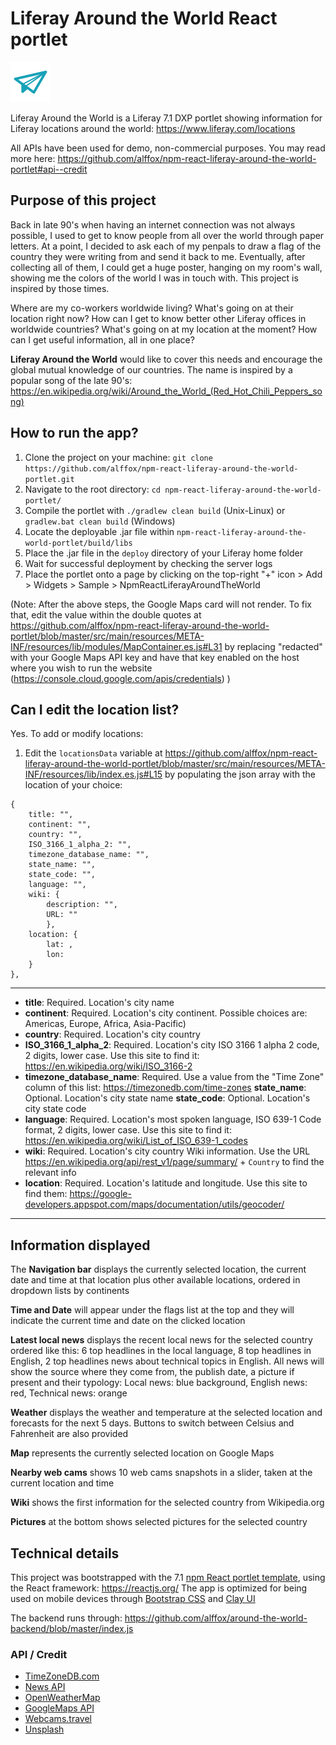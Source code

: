 # Liferay Around the World React portlet

![A paper airplane](https://github.com/alffox/npm-react-liferay-around-the-world-portlet/blob/master/src/main/resources/META-INF/resources/images/logo.svg)

Liferay Around the World is a Liferay 7.1 DXP portlet showing information for Liferay locations around the world: https://www.liferay.com/locations

All APIs have been used for demo, non-commercial purposes. You may read more here: https://github.com/alffox/npm-react-liferay-around-the-world-portlet#api--credit

## Purpose of this project

Back in late 90's when having an internet connection was not always possible, I used to get to know people from all over the world through paper letters. At a point, I decided to ask each of my penpals to draw a flag of the country they were writing from and send it back to me. Eventually, after collecting all of them, I could get a huge poster, hanging on my room's wall, showing me the colors of the world I was in touch with. This project is inspired by those times.

Where are my co-workers worldwide living? What's going on at their location right now? How can I get to know better other Liferay offices in worldwide countries? What's going on at my location at the moment? How can I get useful information, all in one place?

**Liferay Around the World** would like to cover this needs and encourage the global mutual knowledge of our countries. The name is inspired by a popular song of the late 90's: https://en.wikipedia.org/wiki/Around_the_World_(Red_Hot_Chili_Peppers_song)

## How to run the app?

1. Clone the project on your machine: `git clone https://github.com/alffox/npm-react-liferay-around-the-world-portlet.git`
2. Navigate to the root directory: `cd npm-react-liferay-around-the-world-portlet/`
3. Compile the portlet with `./gradlew clean build` (Unix-Linux) or `gradlew.bat clean build` (Windows)
4. Locate the deployable .jar file within `npm-react-liferay-around-the-world-portlet/build/libs`
5. Place the .jar file in the `deploy` directory of your Liferay home folder
6. Wait for successful deployment by checking the server logs
7. Place the portlet onto a page by clicking on the top-right "+" icon > Add > Widgets > Sample > NpmReactLiferayAroundTheWorld

(Note: After the above steps, the Google Maps card will not render. To fix that, edit the value within the double quotes at https://github.com/alffox/npm-react-liferay-around-the-world-portlet/blob/master/src/main/resources/META-INF/resources/lib/modules/MapContainer.es.js#L31 by replacing "redacted" with your Google Maps API key and have that key enabled on the host where you wish to run the website (https://console.cloud.google.com/apis/credentials) )

## Can I edit the location list?

Yes. To add or modify locations:

1. Edit the `locationsData` variable at https://github.com/alffox/npm-react-liferay-around-the-world-portlet/blob/master/src/main/resources/META-INF/resources/lib/index.es.js#L15 by populating the json array with the location of your choice:

```
{
    title: "",
    continent: "",
    country: "",
    ISO_3166_1_alpha_2: "",
    timezone_database_name: "",
    state_name: "",
    state_code: "",
    language: "",
    wiki: {
        description: "",
        URL: ""
        },
    location: {
        lat: ,
        lon:
    }
},

```

---

- **title**: Required. Location's city name
- **continent**: Required. Location's city continent. Possible choices are: Americas, Europe, Africa, Asia-Pacific)
- **country**: Required. Location's city country
- **ISO_3166_1_alpha_2**: Required. Location's city ISO 3166 1 alpha 2 code, 2 digits, lower case. Use this site to find it: https://en.wikipedia.org/wiki/ISO_3166-2
- **timezone_database_name**: Required. Use a value from the "Time Zone" column of this list: https://timezonedb.com/time-zones
  **state_name**: Optional. Location's city state name
  **state_code**: Optional. Location's city state code
- **language**: Required. Location's most spoken language, ISO 639-1 Code format, 2 digits, lower case. Use this site to find it: https://en.wikipedia.org/wiki/List_of_ISO_639-1_codes
- **wiki**: Required. Location's city country Wiki information. Use the URL https://en.wikipedia.org/api/rest_v1/page/summary/ + `Country` to find the relevant info
- **location**: Required. Location's latitude and longitude. Use this site to find them: https://google-developers.appspot.com/maps/documentation/utils/geocoder/

---

## Information displayed

The **Navigation bar** displays the currently selected location, the current date and time at that location plus other available locations, ordered in dropdown lists by continents

**Time and Date** will appear under the flags list at the top and they will indicate the current time and date on the clicked location

**Latest local news** displays the recent local news for the selected country ordered like this: 6 top headlines in the local language, 8 top headlines in English, 2 top headlines news about technical topics in English. All news will show the source where they come from, the publish date, a picture if present and their typology: Local news: blue background, English news: red, Technical news: orange

**Weather** displays the weather and temperature at the selected location and forecasts for the next 5 days. Buttons to switch between Celsius and Fahrenheit are also provided

**Map** represents the currently selected location on Google Maps

**Nearby web cams** shows 10 web cams snapshots in a slider, taken at the current location and time

**Wiki** shows the first information for the selected country from Wikipedia.org

**Pictures** at the bottom shows selected pictures for the selected country

## Technical details

This project was bootstrapped with the 7.1 [npm React portlet template](https://portal.liferay.dev/docs/7-1/tutorials/-/knowledge_base/t/using-react-in-your-portlets), using the React framework: https://reactjs.org/
The app is optimized for being used on mobile devices through [Bootstrap CSS](https://getbootstrap.com/docs/4.1/getting-started/introduction/) and [Clay UI](https://clayui.com/)

The backend runs through: https://github.com/alffox/around-the-world-backend/blob/master/index.js

### API / Credit

- [TimeZoneDB.com](https://timezonedb.com/)
- [News API](https://newsapi.org/)
- [OpenWeatherMap](https://openweathermap.org/)
- [GoogleMaps API](https://developers.google.com/maps/documentation/)
- [Webcams.travel](https://www.webcams.travel/)
- [Unsplash](https://unsplash.com/)
